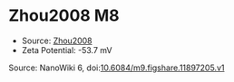 <a name="material" />

# Zhou2008 M8
<script type="application/ld+json">
  {
    "@context": "https://schema.org/",
    "@type": "ChemicalSubstance",
    "@id": "https://egonw.github.io/nanowiki/nanowiki220.html#material",
    "http://purl.org/dc/terms/conformsTo":
      {
        "@type": "CreativeWork",
        "@id": "https://bioschemas.org/profiles/ChemicalSubstance/0.4-RELEASE/"
      },
    "identfier": "220",
    "name": "Zhou2008 M8",
    "url": "https://egonw.github.io/nanowiki/nanowiki220.html#material",
    "sameAs": "http://127.0.0.1/mediawiki/index.php/Special:URIResolver/Zhou2008_M8"
  }
</script>


* Source: [Zhou2008](articleZhou2008.md)
* Zeta Potential: -53.7 mV


Source: NanoWiki 6, doi:[10.6084/m9.figshare.11897205.v1](https://doi.org/10.6084/m9.figshare.11897205.v1)
